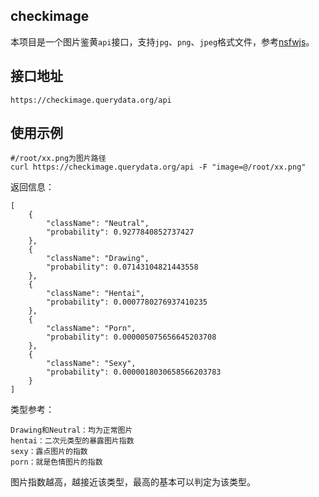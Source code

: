 checkimage
---------------
本项目是一个图片鉴黄`api`接口，支持`jpg`、`png`、`jpeg`格式文件，参考[nsfwjs][1]。

接口地址
---------------

    https://checkimage.querydata.org/api

使用示例
---------------
    
    #/root/xx.png为图片路径
    curl https://checkimage.querydata.org/api -F "image=@/root/xx.png"

返回信息：

    [
        {
            "className": "Neutral",
            "probability": 0.9277840852737427
        },
        {
            "className": "Drawing",
            "probability": 0.07143104821443558
        },
        {
            "className": "Hentai",
            "probability": 0.0007780276937410235
        },
        {
            "className": "Porn",
            "probability": 0.000005075656645203708
        },
        {
            "className": "Sexy",
            "probability": 0.0000018030658566203783
        }
    ]
类型参考：

    Drawing和Neutral：均为正常图片
    hentai：二次元类型的暴露图片指数
    sexy：露点图片的指数
    porn：就是色情图片的指数
图片指数越高，越接近该类型，最高的基本可以判定为该类型。

  [1]: https://github.com/infinitered/nsfwjs
